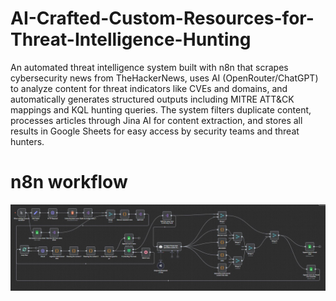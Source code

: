 # AI-Crafted-Custom-Resources-for-Threat-Intelligence-Hunting

An automated threat intelligence system built with n8n that scrapes cybersecurity news from TheHackerNews, uses AI (OpenRouter/ChatGPT) to analyze content for threat indicators like CVEs and domains, and automatically generates structured outputs including MITRE ATT&CK mappings and KQL hunting queries. The system filters duplicate content, processes articles through Jina AI for content extraction, and stores all results in Google Sheets for easy access by security teams and threat hunters.

# n8n workflow

![image alt](https://github.com/Jonathan33733/AI-Crafted-Custom-Resources-for-Threat-Intelligence-Hunting/blob/main/Workflow.JPG?raw=true)
